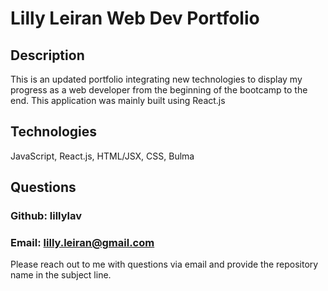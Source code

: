# Lilly Leiran Web Dev Portfolio

## Description
This is an updated portfolio integrating new technologies to display my progress as a web developer from the beginning of the bootcamp to the end. This application was mainly built using React.js

## Technologies
JavaScript, React.js, HTML/JSX, CSS, Bulma

## Questions
### Github: lillylav
### Email: lilly.leiran@gmail.com
Please reach out to me with questions via email and provide the repository name in the subject line.
